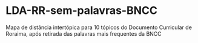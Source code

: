 # LDA-RR-sem-palavras-BNCC
Mapa de distância intertópica para 10 tópicos do Documento Curricular de Roraima, após retirada das palavras mais frequentes da BNCC

